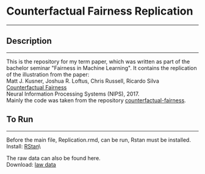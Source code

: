 # Counterfactual Fairness Replication
- - - 
## Description
- - - 
This is the repository for my term paper, which was written as part of the bachelor seminar "Fairness in Machine Learning". 
It contains the replication of the illustration from the paper:\
Matt J. Kusner, Joshua R. Loftus, Chris Russell, Ricardo Silva\
[Counterfactual Fairness](https://arxiv.org/pdf/1703.06856.pdf)\
Neural Information Processing Systems (NIPS), 2017.\
Mainly the code was taken from the repository [counterfactual-fairness](https://github.com/mkusner/counterfactual-fairness).

## To Run
- - -
Before the main file, Replication.rmd, can be run, Rstan must be installed.\
Install: [RStan](http://mc-stan.org/users/interfaces/rstan)\

The raw data can also be found here.\
Download: [law data](https://www.dropbox.com/s/ca74he84aw6ed3z/law_data.csv?dl=0)

